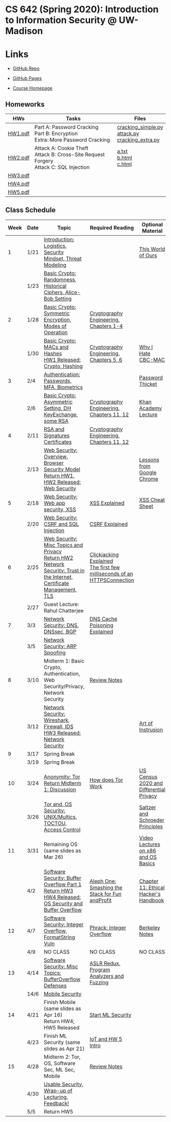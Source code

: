 # CS 642 (Spring 2020): Introduction to Information Security @ UW-Madison

# Links

- [GitHub Repo](https://github.com/ShawnZhong/CS642-Spring-2020)

- [GitHub Pages](https://shawnzhong.github.io/CS642-Spring-2020/)

- [Course Homepage](https://pages.cs.wisc.edu/~earlence/cs642sp20.html)

 
## Homeworks

| HWs | Tasks | Files | 
| --- | --- | --- | 
| [HW1.pdf](HW1/HW1.pdf) |  Part A: Password Cracking <br> Part B: Encryption <br> Extra: More Password Cracking | [cracking_simple.py](HW1/cracking_simple.py) <br> [attack.py](HW1/attack.py) <br> [cracking_extra.py](HW1/attack.py) |
| [HW2.pdf](HW2/HW2.pdf) | Attack A: Cookie Theft <br> Attack B: Cross-Site Request Forgery <br> Attack C: SQL Injection | [a.txt](HW2/a.txt) <br> [b.html](HW2/b.html) <br> [c.html](HW2/c.html) | 
| [HW3.pdf](HW3/HW3.pdf) | 
| [HW4.pdf](HW4/HW4.pdf) | 
| [HW5.pdf](HW5/HW5.pdf) | 

## Class Schedule

| Week  | Date | Topic | Required Reading | Optional Material|
| --- | --- | --- | --- | --- |
| 1  | 1/21 | [Introduction: Logistics, Security Mindset, Threat Modeling](Slides/cs642-lecture1a-intro.pdf) | | [This World of Ours](https://www.usenix.org/system/files/1401_08-12_mickens.pdf) |
| | 1/23 | [Basic Crypto: Randomness, Historical Ciphers, Alice-Bob Setting](Slides/cs642-lecture-2a-crypto-intro-sp20.pdf) | | |
| 2  | 1/28 | [Basic Crypto: Symmetric Encryption, Modes of Operation](Slides/cs642-lecture-3a-symmetric-encrypt-sp19.pdf) | [Cryptography Engineering, Chapters 1-4](https://onlinelibrary-wiley-com.ezproxy.library.wisc.edu/doi/pdf/10.1002/9781118722367) | |
| | 1/30 | [Basic Crypto: MACs and Hashes <br> HW1 Released: Crypto, Hashing](Slides/cs642-lecture4a-MACHashStart-sp19.pdf) | [Cryptography Engineering, Chapters 5, 6](https://onlinelibrary-wiley-com.ezproxy.library.wisc.edu/doi/pdf/10.1002/9781118722367) | [Why I Hate CBC-MAC](https://blog.cryptographyengineering.com/2013/02/15/why-i-hate-cbc-mac/) |
| 3  |2/4  | [Authentication: Passwords, MFA, Biometrics](Slides/CS642-UserAuthentication.pdf) | | [Password Thicket](http://www.preibusch.de/publications/Bonneau_Preibusch__password_thicket.pdf) |
| |2/6  | [Basic Crypto: Asymmetric Setting, DH KeyExchange, some RSA](Slides/cs642-lecture5a-PKI-sp19.pdf) | [Cryptography Engineering, Chapters 11, 12](https://onlinelibrary-wiley-com.ezproxy.library.wisc.edu/doi/pdf/10.1002/9781118722367) | [Khan Academy Lecture](https://www.khanacademy.org/computing/computer-science/cryptography/modern-crypt/v/the-fundamental-theorem-of-arithmetic-1) |
| 4  | 2/11 | [RSA and Signatures](Slides/CS642-RSA_Signatures.pdf) <br> [Certificates](Slides/cs642-lecture5b-finishPKI-sp19.pdf) | [Cryptography Engineering, Chapters 11, 12](https://onlinelibrary-wiley-com.ezproxy.library.wisc.edu/doi/pdf/10.1002/9781118722367) | |
| | 2/13 | [Web Security: Overview, Browser Security Model <br> Return HW1, HW2 Released: Web Security](Slides/cs642-lecture7a-WebSecurityOverviewBrowserModel-sp19.pdf) | | [Lessons from Google Chrome](http://www.adambarth.com/papers/2009/reis-barth-pizano.pdf) |
| 5  | 2/18 | [Web Security: Web app security, XSS](Slides/cs642-lecture7b-WebAppSec-XSS-sp19.pdf) | [XSS Explained](http://pages.cs.wisc.edu/~rist/642-fall-2014/CSS.pdf) | [XSS Cheat Sheet](https://owasp.org/www-community/xss-filter-evasion-cheatsheet) |
| | 2/20 | [Web Security: CSRF and SQL Injection](Slides/cs642-lecture7b-WebAppSec-XSS-sp19.pdf) | [CSRF Explained](https://owasp.org/www-community/attacks/csrf) | |
| 6  | 2/25 | [Web Security: Misc Topics and Privacy <br> Return HW2](Slides/cs642-lecture7c-WebPrivacy-sp20.pdf) <br> [Network Security: Trust in the Internet, Certificate Management, TLS](Slides/CS642-NetworkSecurity-Certificates.pdf) | [Clickjacking Explained](http://index-of.co.uk/Clickjacking/ijais12-450793.pdf) <br> [The first few milliseconds of an HTTPSConnection](http://www.moserware.com/2009/06/first-few-milliseconds-of-https.html)| |
| | 2/27 | Guest Lecture: Rahul  Chatterjee| | |
| 7  |3/3  | [Network Security: DNS, DNSsec, BGP](Slides/CS642_NetworkSecurity_DNSBGP.pdf) | [DNS Cache Poisoning Explained](http://unixwiz.net/techtips/iguide-kaminsky-dns-vuln.html) | |
| |3/5  | [Network Security: ARP Spoofing](Slides/CS642-NetworkSec-IPARPSpoof.pdf) | | |
| 8  | 3/10 | Midterm 1: Basic Crypto, Authentication, Web Security/Privacy,  Network Security| [Review Notes](Slides/cs642_wi20_midterm1_review.pdf) | |
| | 3/12 | [Network Security: Wireshark, Firewall, IDS <br> HW3 Released: Network Security](Slides/CS642_NetworkSec_WiFiFirewallIDS.pdf) | | [Art of Instrusion](https://repo.zenk-security.com/Magazine%20E-book/Kevin_Mitnick_-_The_Art_of_Intrusion.pdf) |
| 9  | 3/17 | Spring Break| | |
| | 3/19 | Spring Break| | |
| 10 | 3/24 | [Anonymity: Tor <br> Return Midterm 1: Discussion](Slides/CS642_Anonymity.pdf) | [How does Tor Work](https://robertheaton.com/2019/04/06/how-does-tor-work/) | [US Census 2020 and Differential Privacy](https://www.sciencemag.org/news/2019/01/can-set-equations-keep-us-census-data-private) |
| | 3/26 | [Tor and, OS Security: UNIX/Multics, TOCTOU, Access Control](Slides/CS642-OSSec.pdf) | | [Saltzer and Schroeder Principles](https://adam.shostack.org/blog/the-security-principles-of-saltzer-and-schroeder/) |
| 11 | 3/31 | Remaining OS (same slides  as Mar 26) | | [Video Lectures on x86 and OS Basics](https://www.youtube.com/watch?v%3DMODo6C62oCc%26list%3DPLXWSQNiNZS9RChAFurt2MtDkRhE43TCVw) |
| | 4/2  | [Software Security: Buffer Overflow Part 1 <br> Return HW3 <br> HW4 Released: OS Security and Buffer Overflow](Slides/CS642_SoftwareSecurity_StackSmash.pdf)| [Aleph One: Smashing the Stack for Fun andProfit](http://www-inst.eecs.berkeley.edu/~cs161/fa08/papers/stack_smashing.pdf) | [Chapter 11: Ethical Hacker's Handbook](http://pages.cs.wisc.edu/~swift/classes/cs642-sp19/wiki/uploads/Main/ReadingList/gray-hat-hacking.pdf) |
| 12 | 4/7  | [Software Security: Integer Overflow, FormatString Vuln](Slides/cs642-FormatStringIntOverflow.pdf) | [Phrack: Integer Overflow](http://phrack.org/issues/60/10.html) | [Berkeley Notes](http://www-inst.eecs.berkeley.edu/~cs161/fa05/Notes/implflaws.pdf) |
| | 4/9  | NO CLASS | NO CLASS | NO CLASS |
| 13 | 4/14 | [Software Security: Misc Topics: BufferOverflow Defenses](Slides/cs642-lecture8c-BufferOverflowDefenses-sp20.pdf) | [ASLR Redux, Program Analyzers and Fuzzing](Slides/CS642_SoftwareSecurity_FuzzingPgmAnalysis.pdf) | |
| | 14/6 | [Mobile Security](Slides/cs642-MobileSecurity-sp20.pdf) | | |
| 14 | 4/21 | Finish Mobile (same slides as Apr 16)  <br> Return HW4; HW5  Released | [Start ML Security](Slides/CS642-ML_Security.pdf) | |
| | 4/23 | Finish ML Security (same  slides as Apr 21)| [IoT and HW 5 Intro](Slides/CS642-IoTLab.pdf) | |
| 15 | 4/28 | Midterm 2: Tor, OS,  Software Sec, ML Sec, Mobile| [Review Notes](Slides/m2-study.pdf) | |
| | 4/30 | [Usable Security, Wrap-up of Lecturing, Feedback!](Slides/cs642-UsableSec-sp20.pdf) | | |
| | 5/5  | Return HW5  | | |
